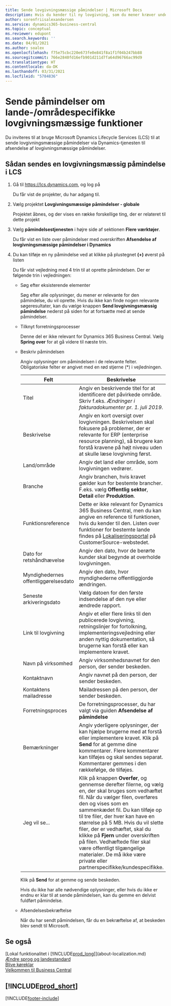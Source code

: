 ```yaml
---
title: Sende lovgivningsmæssige påmindelser | Microsoft Docs
description: Hvis du kender til ny lovgivning, som du mener kræver understøttelse af funktioner i Business Central, kan du følge denne vejledning for at sende en lovgivningsmæssig påmindelse til produktgruppen.
author: sorenfriisalexandersen
ms.service: dynamics365-business-central
ms.topic: conceptual
ms.reviewer: edupont
ms.search.keywords: ''
ms.date: 04/01/2021
ms.author: soalex
ms.openlocfilehash: f75e75cbc220e673fe0e841f8a1f1f04b247bb88
ms.sourcegitcommit: 766e2840fd16efb901d211d7fa64d96766ac99d9
ms.translationtype: HT
ms.contentlocale: da-DK
ms.lasthandoff: 03/31/2021
ms.locfileid: "5784836"
---
```

# <a name="submit-alerts-about-countryregion-specific-regulatory-features"></a>Sende påmindelser om lande-/områdespecifikke lovgivningsmæssige funktioner

Du inviteres til at bruge Microsoft Dynamics Lifecycle Services (LCS) til at sende lovgivningsmæssige påmindelser via Dynamics-tjenesten til afsendelse af lovgivningsmæssige påmindelser.  

## <a name="to-submit-a-regulatory-alert-in-lcs"></a>Sådan sendes en lovgivningsmæssig påmindelse i LCS

1. Gå til https://lcs.dynamics.com, og log på  

    Du får vist de projekter, du har adgang til.

2. Vælg projektet **Lovgivningsmæssige påmindelser - globale**

    Projektet åbnes, og der vises en række forskellige ting, der er relateret til dette projekt

3. Vælg **påmindelsestjenesten** i højre side af sektionen **Flere værktøjer**.

    Du får vist en liste over påmindelser med overskriften **Afsendelse af lovgivningsmæssige påmindelser i Dynamics**

4. Du kan tilføje en ny påmindelse ved at klikke på plustegnet **(+)** øverst på listen

    Du får vist vejledning med 4 trin til at oprette påmindelsen. Der er følgende trin i vejledningen:
    - Søg efter eksisterende elementer

        Søg efter alle oplysninger, du mener er relevante for den påmindelse, du vil oprette. Hvis du ikke kan finde nogen relevante søgeresultater, kan du vælge knappen **Send lovgivningsmæssig påmindelse** nederst på siden for at fortsætte med at sende påmindelser.
    - Tilknyt forretningsprocesser

        Denne del er ikke relevant for Dynamics 365 Business Central. Vælg **Spring over** for at gå videre til næste trin.
    - Beskriv påmindelsen

        Angiv oplysninger om påmindelsen i de relevante felter. Obligatoriske felter er angivet med en rød stjerne (\*) i vejledningen.

        |Felt        |Beskrivelse                               |
        |-------------|------------------------------------------|
        |Titel  | Angiv en beskrivende titel for at identificere det påvirkede område. Skriv f.eks. *Ændringer i fakturadokumenter pr. 1. juli 2019*. |
        |Beskrivelse  | Angiv en kort oversigt over lovgivningen. Beskrivelsen skal fokusere på problemer, der er relevante for ERP (enterprise resource planning), så brugere kan forstå kravene på højt niveau uden at skulle læse lovgivning først.|
        |Land/område  | Angiv det land eller område, som lovgivningen vedrører.|
        |Branche| Angiv branchen, hvis kravet gælder kun for bestemte brancher. F.eks. vælg **Offentlig sektor**, **Detail** eller **Produktion**.|
        |Funktionsreference  | Dette er ikke relevant for Dynamics 365 Business Central, men du kan angive en reference til funktionen, hvis du kender til den. Listen over funktioner for bestemte lande findes på [Lokaliseringsportal](/dynamics/s-e/) på CustomerSource-webstedet. |
        |Dato for retshåndhævelse  | Angiv den dato, hvor de berørte kunder skal begynde at overholde lovgivningen.|
        |Myndighedernes offentliggørelsesdato  | Angiv den dato, hvor myndighederne offentliggjorde ændringen.|
        |Seneste arkiveringsdato  | Vælg datoen for den første indsendelse af den nye eller ændrede rapport.|
        |Link til lovgivning  | Angiv et eller flere links til den publicerede lovgivning, retningslinjer for fortolkning, implementeringsvejledning eller anden nyttig dokumentation, så brugerne kan forstå eller kan implementere kravet.|
        |Navn på virksomhed  | Angiv virksomhedsnavnet for den person, der sender beskeden.|
        |Kontaktnavn  | Angiv navnet på den person, der sender beskeden. |
        |Kontaktens mailadresse  | Mailadressen på den person, der sender beskeden.|
        |Forretningsproces  | De forretningsprocesser, du har valgt via guiden **Afsendelse af påmindelse**|
        |Bemærkninger  | Angiv yderligere oplysninger, der kan hjælpe brugerne med at forstå eller implementere kravet. Klik på **Send** for at gemme dine kommentarer. Flere kommentarer kan tilføjes og skal sendes separat. Kommentarer gemmes i den rækkefølge, de tilføjes. |
        |Jeg vil se...  | Klik på knappen **Overfør**, og gennemse derefter filerne, og vælg en, der skal bruges som vedhæftet fil. Når du vælger filen, overføres den og vises som en sammenkædet fil. Du kan tilføje op til tre filer, der hver kan have en størrelse på 5 MB. Hvis du vil slette filer, der er vedhæftet, skal du klikke på **Fjern** under overskriften på filen. Vedhæftede filer skal være offentligt tilgængelige materialer. De må ikke være private eller partnerspecifikke/kundespecifikke.|

        Klik på **Send** for at gemme og sende beskeden.

        Hvis du ikke har alle nødvendige oplysninger, eller hvis du ikke er endnu er klar til at sende påmindelsen, kan du gemme en delvist fuldført påmindelse.

    - Afsendelsesbekræftelse

      Når du har sendt påmindelsen, får du en bekræftelse af, at beskeden blev sendt til Microsoft.

## <a name="see-also"></a>Se også

[Lokal funktionalitet i [!INCLUDE[prod_long](includes/prod_long.md)]](about-localization.md)  
[Ændre sprog og landestandard](about-locale-language.md)  
[Blive køreklar](ui-get-ready-business.md)  
[Velkommen til Business Central](index.md)  

## [!INCLUDE[prod_short](includes/free_trial_md.md)]  


[!INCLUDE[footer-include](includes/footer-banner.md)]